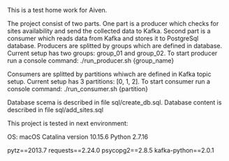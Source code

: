 This is a test home work for Aiven.

The project consist of two parts. One part is a producer which 
checks for sites availability and send the collected data to Kafka. 
Second part is a consumer which reads data from Kafka and stores it to 
PostgreSql database.
Producers are splitted by groups which are defined in database. Current 
setup has two groups: group_01 and group_02.
To start producer run a console command:
./run_producer.sh {group_name}

Consumers are splitted by partitions whiwch are defined in Kafka topic setup.
Current setup has 3 partitions: [0, 1, 2].
To start consumer run a console command:
./run_consumer.sh {partition}

Database scema is described in file sql/create_db.sql.
Database content is described in file sql/add_sites.sql

This project is tested in next environment:

OS: macOS Catalina version 10.15.6
Python 2.7.16

pytz==2013.7
requests==2.24.0
psycopg2==2.8.5
kafka-python==2.0.1
